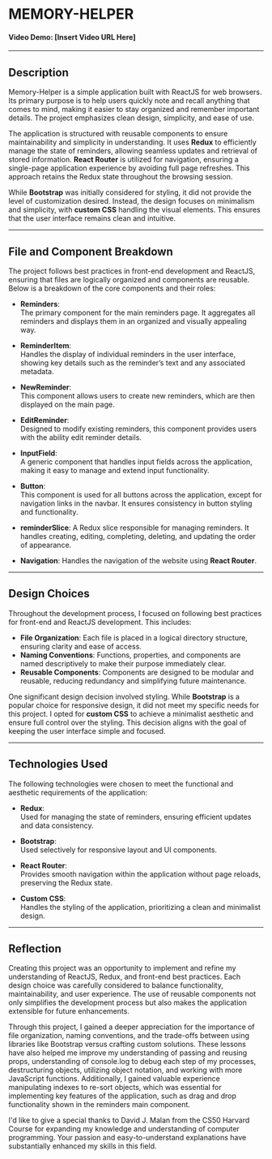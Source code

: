 # MEMORY-HELPER

#### Video Demo: [Insert Video URL Here]

---

## Description

Memory-Helper is a simple application built with ReactJS for web browsers. Its primary purpose is to help users quickly note and recall anything that comes to mind, making it easier to stay organized and remember important details. The project emphasizes clean design, simplicity, and ease of use.

The application is structured with reusable components to ensure maintainability and simplicity in understanding. It uses **Redux** to efficiently manage the state of reminders, allowing seamless updates and retrieval of stored information. **React Router** is utilized for navigation, ensuring a single-page application experience by avoiding full page refreshes. This approach retains the Redux state throughout the browsing session.

While **Bootstrap** was initially considered for styling, it did not provide the level of customization desired. Instead, the design focuses on minimalism and simplicity, with **custom CSS** handling the visual elements. This ensures that the user interface remains clean and intuitive.

---

## File and Component Breakdown

The project follows best practices in front-end development and ReactJS, ensuring that files are logically organized and components are reusable. Below is a breakdown of the core components and their roles:

- **Reminders**:  
  The primary component for the main reminders page. It aggregates all reminders and displays them in an organized and visually appealing way.

- **ReminderItem**:  
  Handles the display of individual reminders in the user interface, showing key details such as the reminder’s text and any associated metadata.

- **NewReminder**:  
  This component allows users to create new reminders, which are then displayed on the main page.

- **EditReminder**:  
  Designed to modify existing reminders, this component provides users with the ability edit reminder details.

- **InputField**:  
  A generic component that handles input fields across the application, making it easy to manage and extend input functionality.

- **Button**:  
  This component is used for all buttons across the application, except for navigation links in the navbar. It ensures consistency in button styling and functionality.

- **reminderSlice**:
  A Redux slice responsible for managing reminders. It handles creating, editing, completing, deleting, and updating the order of appearance.

- **Navigation**:
  Handles the navigation of the website using **React Router**.

---

## Design Choices

Throughout the development process, I focused on following best practices for front-end and ReactJS development. This includes:

- **File Organization**: Each file is placed in a logical directory structure, ensuring clarity and ease of access.
- **Naming Conventions**: Functions, properties, and components are named descriptively to make their purpose immediately clear.
- **Reusable Components**: Components are designed to be modular and reusable, reducing redundancy and simplifying future maintenance.

One significant design decision involved styling. While **Bootstrap** is a popular choice for responsive design, it did not meet my specific needs for this project. I opted for **custom CSS** to achieve a minimalist aesthetic and ensure full control over the styling. This decision aligns with the goal of keeping the user interface simple and focused.

---

## Technologies Used

The following technologies were chosen to meet the functional and aesthetic requirements of the application:

- **Redux**:  
  Used for managing the state of reminders, ensuring efficient updates and data consistency.

- **Bootstrap**:  
  Used selectively for responsive layout and UI components.

- **React Router**:  
  Provides smooth navigation within the application without page reloads, preserving the Redux state.

- **Custom CSS**:  
  Handles the styling of the application, prioritizing a clean and minimalist design.

---

## Reflection

Creating this project was an opportunity to implement and refine my understanding of ReactJS, Redux, and front-end best practices. Each design choice was carefully considered to balance functionality, maintainability, and user experience. The use of reusable components not only simplifies the development process but also makes the application extensible for future enhancements.

Through this project, I gained a deeper appreciation for the importance of file organization, naming conventions, and the trade-offs between using libraries like Bootstrap versus crafting custom solutions. These lessons have also helped me improve my understanding of passing and reusing props, understanding of console.log to debug each step of my processes, destructuring objects, utilizing object notation, and working with more JavaScript functions. Additionally, I gained valuable experience manipulating indexes to re-sort objects, which was essential for implementing key features of the application, such as drag and drop functionality shown in the reminders main component.

I'd like to give a special thanks to David J. Malan from the CS50 Harvard Course for expanding my knowledge and understanding of computer programming. Your passion and easy-to-understand explanations have substantially enhanced my skills in this field.
